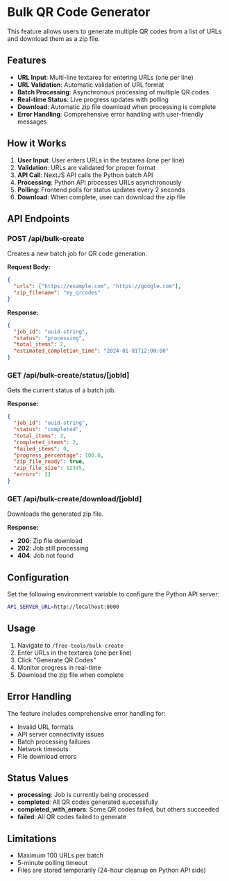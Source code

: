 # Bulk QR Code Generator

This feature allows users to generate multiple QR codes from a list of URLs and download them as a zip file.

## Features

- **URL Input**: Multi-line textarea for entering URLs (one per line)
- **URL Validation**: Automatic validation of URL format
- **Batch Processing**: Asynchronous processing of multiple QR codes
- **Real-time Status**: Live progress updates with polling
- **Download**: Automatic zip file download when processing is complete
- **Error Handling**: Comprehensive error handling with user-friendly messages

## How it Works

1. **User Input**: User enters URLs in the textarea (one per line)
2. **Validation**: URLs are validated for proper format
3. **API Call**: NextJS API calls the Python batch API
4. **Processing**: Python API processes URLs asynchronously
5. **Polling**: Frontend polls for status updates every 2 seconds
6. **Download**: When complete, user can download the zip file

## API Endpoints

### POST /api/bulk-create

Creates a new batch job for QR code generation.

**Request Body:**

```json
{
  "urls": ["https://example.com", "https://google.com"],
  "zip_filename": "my_qrcodes"
}
```

**Response:**

```json
{
  "job_id": "uuid-string",
  "status": "processing",
  "total_items": 2,
  "estimated_completion_time": "2024-01-01T12:00:00"
}
```

### GET /api/bulk-create/status/[jobId]

Gets the current status of a batch job.

**Response:**

```json
{
  "job_id": "uuid-string",
  "status": "completed",
  "total_items": 2,
  "completed_items": 2,
  "failed_items": 0,
  "progress_percentage": 100.0,
  "zip_file_ready": true,
  "zip_file_size": 12345,
  "errors": []
}
```

### GET /api/bulk-create/download/[jobId]

Downloads the generated zip file.

**Response:**

- **200**: Zip file download
- **202**: Job still processing
- **404**: Job not found

## Configuration

Set the following environment variable to configure the Python API server:

```bash
API_SERVER_URL=http://localhost:8000
```

## Usage

1. Navigate to `/free-tools/bulk-create`
2. Enter URLs in the textarea (one per line)
3. Click "Generate QR Codes"
4. Monitor progress in real-time
5. Download the zip file when complete

## Error Handling

The feature includes comprehensive error handling for:

- Invalid URL formats
- API server connectivity issues
- Batch processing failures
- Network timeouts
- File download errors

## Status Values

- **processing**: Job is currently being processed
- **completed**: All QR codes generated successfully
- **completed_with_errors**: Some QR codes failed, but others succeeded
- **failed**: All QR codes failed to generate

## Limitations

- Maximum 100 URLs per batch
- 5-minute polling timeout
- Files are stored temporarily (24-hour cleanup on Python API side)
